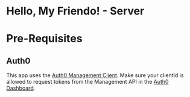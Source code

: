 # Hello, My Friendo! - Server

# Pre-Requisites

## Auth0

This app uses the [Auth0 Management Client](https://github.com/auth0/node-auth0/blob/master/EXAMPLES.md#examples). Make sure your clientId is allowed to request tokens from the Management API in the [Auth0 Dashboard](https://manage.auth0.com/#/apis).
